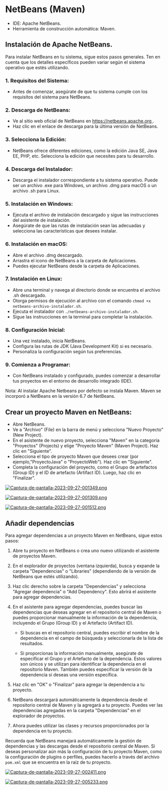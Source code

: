 # NetBeans (Maven)

- IDE: Apache NetBeans.
- Herramienta de construcción automática: Maven.


## Instalación de Apache NetBeans.

Para instalar NetBeans en tu sistema, sigue estos pasos generales. Ten en cuenta que los detalles específicos pueden variar según el sistema operativo que estés utilizando.

### 1. Requisitos del Sistema:
   - Antes de comenzar, asegúrate de que tu sistema cumple con los requisitos del sistema para NetBeans.

### 2. Descarga de NetBeans:
   - Ve al sitio web oficial de NetBeans en [https://netbeans.apache.org ](https://netbeans.apache.org ).
   - Haz clic en el enlace de descarga para la última versión de NetBeans.

### 3. Selecciona la Edición:
   - NetBeans ofrece diferentes ediciones, como la edición Java SE, Java EE, PHP, etc. Selecciona la edición que necesites para tu desarrollo.

### 4. Descarga del Instalador:
   - Descarga el instalador correspondiente a tu sistema operativo. Puede ser un archivo .exe para Windows, un archivo .dmg para macOS o un archivo .sh para Linux.

### 5. Instalación en Windows:
   - Ejecuta el archivo de instalación descargado y sigue las instrucciones del asistente de instalación.
   - Asegúrate de que las rutas de instalación sean las adecuadas y selecciona las características que desees instalar.

### 6. Instalación en macOS:
   - Abre el archivo .dmg descargado.
   - Arrastra el icono de NetBeans a la carpeta de Aplicaciones.
   - Puedes ejecutar NetBeans desde la carpeta de Aplicaciones.

### 7. Instalación en Linux:
   - Abre una terminal y navega al directorio donde se encuentra el archivo .sh descargado.
   - Otorga permisos de ejecución al archivo con el comando `chmod +x netbeans-archivo-instalador.sh`.
   - Ejecuta el instalador con `./netbeans-archivo-instalador.sh`.
   - Sigue las instrucciones en la terminal para completar la instalación.

### 8. Configuración Inicial:
   - Una vez instalado, inicia NetBeans.
   - Configura las rutas de JDK (Java Development Kit) si es necesario.
   - Personaliza la configuración según tus preferencias.

### 9. Comienza a Programar:
   - Con NetBeans instalado y configurado, puedes comenzar a desarrollar tus proyectos en el entorno de desarrollo integrado (IDE).

Nota: 
Al instalar Apache Netbeans por defecto se instala Maven.
Maven se incorporó a NetBeans en la versión 6.7 de NetBeans. 

## Crear un proyecto Maven en NetBeans:

- Abre NetBeans.
- Ve a "Archivo" (File) en la barra de menú y selecciona "Nuevo Proyecto" (New Project).
- En el asistente de nuevo proyecto, selecciona "Maven" en la categoría "Proyectos" (Projects) y elige "Proyecto Maven" (Maven Project). Haz clic en "Siguiente".
- Selecciona el tipo de proyecto Maven que desees crear (por ejemplo,"ProyectoJava" o "ProyectoWeb"). Haz clic en "Siguiente".
- Completa la configuración del proyecto, como el Grupo de artefactos (Group ID) y el ID de artefacto (Artifact ID). Luego, haz clic en "Finalizar".

[![Captura-de-pantalla-2023-09-27-001349.png](https://i.postimg.cc/HLXKyCKH/Captura-de-pantalla-2023-09-27-001349.png)](https://postimg.cc/676zkFt1)

[![Captura-de-pantalla-2023-09-27-001309.png](https://i.postimg.cc/NfVgcmrn/Captura-de-pantalla-2023-09-27-001309.png)](https://postimg.cc/TpV8jy0j)

[![Captura-de-pantalla-2023-09-27-001512.png](https://i.postimg.cc/262DXZD2/Captura-de-pantalla-2023-09-27-001512.png)](https://postimg.cc/1nn2844q)


## Añadir dependencias

Para agregar dependencias a un proyecto Maven en NetBeans, sigue estos pasos:

1. Abre tu proyecto en NetBeans o crea uno nuevo utilizando el asistente de proyectos Maven.

2. En el explorador de proyectos (ventana izquierda), busca y expande la carpeta "Dependencias" o "Libraries" (dependiendo de la versión de NetBeans que estés utilizando).

3. Haz clic derecho sobre la carpeta "Dependencias" y selecciona "Agregar dependencia" o "Add Dependency". Esto abrirá el asistente para agregar dependencias.

4. En el asistente para agregar dependencias, puedes buscar las dependencias que deseas agregar en el repositorio central de Maven o puedes proporcionar manualmente la información de la dependencia, incluyendo el Grupo (Group ID) y el Artefacto (Artifact ID).

   - Si buscas en el repositorio central, puedes escribir el nombre de la dependencia en el campo de búsqueda y seleccionarla de la lista de resultados.

   - Si proporcionas la información manualmente, asegúrate de especificar el Grupo y el Artefacto de la dependencia. Estos valores son únicos y se utilizan para identificar la dependencia en el repositorio Maven. También puedes especificar la versión de la dependencia si deseas una versión específica.

5. Haz clic en "OK" o "Finalizar" para agregar la dependencia a tu proyecto.

6. NetBeans descargará automáticamente la dependencia desde el repositorio central de Maven y la agregará a tu proyecto. Puedes ver las dependencias agregadas en la carpeta "Dependencias" en el explorador de proyectos.

7. Ahora puedes utilizar las clases y recursos proporcionados por la dependencia en tu proyecto.

Recuerda que NetBeans manejará automáticamente la gestión de dependencias y las descargas desde el repositorio central de Maven. Si deseas personalizar aún más la configuración de tu proyecto Maven, como la configuración de plugins o perfiles, puedes hacerlo a través del archivo `pom.xml` que se encuentra en la raíz de tu proyecto.


[![Captura-de-pantalla-2023-09-27-002411.png](https://i.postimg.cc/CxJPfTjn/Captura-de-pantalla-2023-09-27-002411.png)](https://postimg.cc/LJYBrWQm)

[![Captura-de-pantalla-2023-09-27-005233.png](https://i.postimg.cc/RZ01y3Hq/Captura-de-pantalla-2023-09-27-005233.png)](https://postimg.cc/7fpTTZXy)




